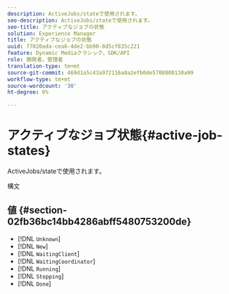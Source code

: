 ```yaml
---
description: ActiveJobs/stateで使用されます。
seo-description: ActiveJobs/stateで使用されます。
seo-title: アクティブなジョブの状態
solution: Experience Manager
title: アクティブなジョブの状態
uuid: 77020ada-cea6-4de2-bb90-8d5cf835c221
feature: Dynamic Mediaクラシック，SDK/API
role: 開発者，管理者
translation-type: tm+mt
source-git-commit: 469d1a5c43a972116a8a2efb0de5708800130a99
workflow-type: tm+mt
source-wordcount: '30'
ht-degree: 6%

---
```



# アクティブなジョブ状態{#active-job-states}

ActiveJobs/stateで使用されます。

構文

## 値 {#section-02fb36bc14bb4286abff5480753200de}

* [!DNL `Unknown`]
* [!DNL `New`]
* [!DNL `WaitingClient`]
* [!DNL `WaitingCoordinator`]
* [!DNL `Running`]
* [!DNL `Stopping`]
* [!DNL `Done`]


